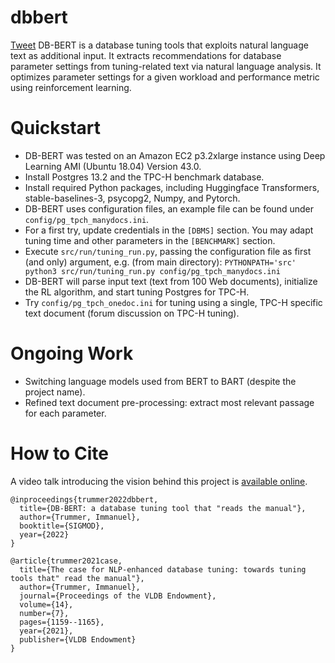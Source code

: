 # dbbert
<a class="twitter-share-button"
  href="https://twitter.com/intent/tweet?text=DB-BERT%20mines%20hints%20for%20database%20tuning%20from%20text%20documents%20-%20check%20it%20out%20at%20https%3A%2F%2Fitrummer.github.io%2Fdbbert%2F%21"
  data-size="large">
Tweet</a> DB-BERT is a database tuning tools that exploits natural language text as additional input. It extracts recommendations for database parameter settings from tuning-related text via natural language analysis. It optimizes parameter settings for a given workload and performance metric using reinforcement learning.

# Quickstart
- DB-BERT was tested on an Amazon EC2 p3.2xlarge instance using Deep Learning AMI (Ubuntu 18.04) Version 43.0.
- Install Postgres 13.2 and the TPC-H benchmark database.
- Install required Python packages, including Huggingface Transformers, stable-baselines-3, psycopg2, Numpy, and Pytorch.
- DB-BERT uses configuration files, an example file can be found under `config/pg_tpch_manydocs.ini`.
- For a first try, update credentials in the `[DBMS]` section. You may adapt tuning time and other parameters in the `[BENCHMARK]` section.
- Execute `src/run/tuning_run.py`, passing the configuration file as first (and only) argument, e.g. (from main directory):
`PYTHONPATH='src' python3 src/run/tuning_run.py config/pg_tpch_manydocs.ini`
- DB-BERT will parse input text (text from 100 Web documents), initialize the RL algorithm, and start tuning Postgres for TPC-H.
- Try `config/pg_tpch_onedoc.ini` for tuning using a single, TPC-H specific text document (forum discussion on TPC-H tuning).

# Ongoing Work
- Switching language models used from BERT to BART (despite the project name).
- Refined text document pre-processing: extract most relevant passage for each parameter.

# How to Cite
A video talk introducing the vision behind this project is [available online](https://youtu.be/Spa5qzKbJ4M).
```
@inproceedings{trummer2022dbbert,
  title={DB-BERT: a database tuning tool that "reads the manual"},
  author={Trummer, Immanuel},
  booktitle={SIGMOD},
  year={2022}
}

@article{trummer2021case,
  title={The case for NLP-enhanced database tuning: towards tuning tools that" read the manual"},
  author={Trummer, Immanuel},
  journal={Proceedings of the VLDB Endowment},
  volume={14},
  number={7},
  pages={1159--1165},
  year={2021},
  publisher={VLDB Endowment}
}
```
